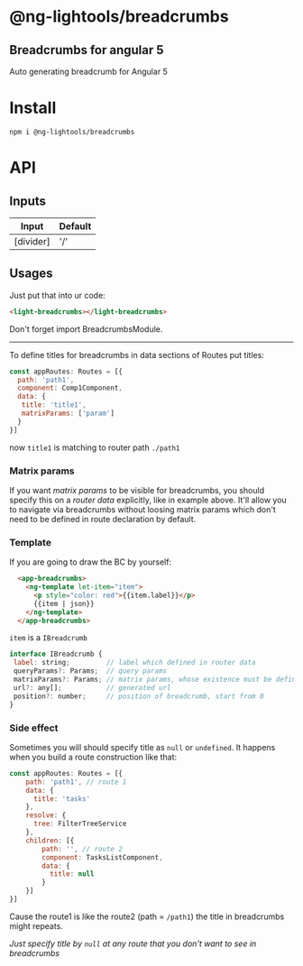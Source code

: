 # @ng-lightools/breadcrumbs

## Breadcrumbs for angular 5

Auto generating breadcrumb for Angular 5

# Install

```shell
npm i @ng-lightools/breadcrumbs
```

# API

## Inputs

| Input | Default |
| ----- | ------- |
| [divider] | '/' |

## Usages

Just put that into ur code:

```html
<light-breadcrumbs></light-breadcrumbs>
```

Don't forget import BreadcrumbsModule.

---

To define titles for breadcrumbs in data sections of Routes put titles:

```js
const appRoutes: Routes = [{
  path: 'path1',
  component: Comp1Component,
  data: {
   title: 'title1',
   matrixParams: ['param']
  }
}]
```

now `title1` is matching to router path `./path1`

### Matrix params

If you want _matrix params_ to be visible for breadcrumbs, you should specify this on a _router data_ explicitly, like in example above.
It'll allow you to navigate via breadcrumbs without loosing matrix params which don't need to be defined in route declaration by default.


### Template

If you are going to draw the BC by yourself:

```html
  <app-breadcrumbs>
    <ng-template let-item="item">
      <p style="color: red">{{item.label}}</p>
      {{item | json}}
    </ng-template>
  </app-breadcrumbs>
```

`item` is a `IBreadcrumb`

 ```js
interface IBreadcrumb {
  label: string;         // label which defined in router data
  queryParams?: Params;  // query params
  matrixParams?: Params; // matrix params, whose existence must be defined in router data
  url?: any[];           // generated url
  position?: number;     // position of breadcrumb, start from 0
}
```

### Side effect

Sometimes you will should specify title as `null` or `undefined`.
It happens when you build a route construction like that:

```js
const appRoutes: Routes = [{
    path: 'path1', // route 1
    data: {
      title: 'tasks'
    },
    resolve: {
      tree: FilterTreeService
    },
    children: [{
        path: '', // route 2
        component: TasksListComponent,
        data: {
          title: null
        }
    }]
}]
```

Cause the route1 is like the route2 (path = `/path1`) the title in breadcrumbs might repeats.

_Just specify title by `null` at any route that you don't want to see in breadcrumbs_
